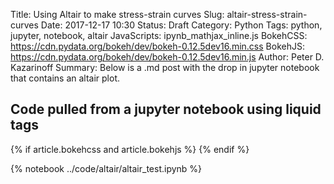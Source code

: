 Title: Using Altair to make stress-strain curves
Slug: altair-stress-strain-curves
Date: 2017-12-17 10:30
Status: Draft
Category: Python
Tags: python, jupyter, notebook, altair
JavaScripts: ipynb_mathjax_inline.js
BokehCSS: https://cdn.pydata.org/bokeh/dev/bokeh-0.12.5dev16.min.css
BokehJS: https://cdn.pydata.org/bokeh/dev/bokeh-0.12.5dev16.min.js
Author: Peter D. Kazarinoff
Summary: Below is a .md post with the drop in jupyter notebook that contains an altair plot.

## Code pulled from a jupyter notebook using liquid tags

{% if article.bokehcss and article.bokehjs %}
    <link rel='stylesheet' href='{{ article.bokehcss }}'>
    <script src="{{ article.bokehjs }}"></script>
{% endif %}

{% notebook ../code/altair/altair_test.ipynb %}